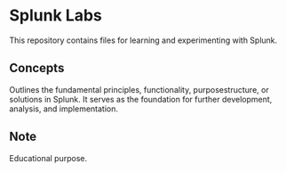# Splunk Labs

This repository contains files for learning and experimenting with Splunk.

## Concepts

Outlines the fundamental principles, functionality, purposestructure, or solutions in Splunk. It serves as the foundation for further development, analysis, and implementation.

## Note

Educational purpose.
